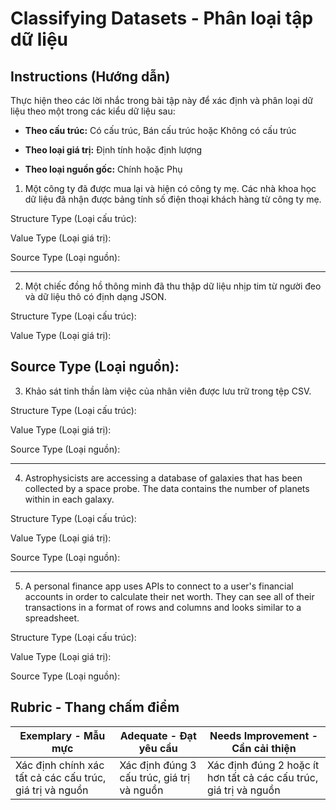 # Classifying Datasets - Phân loại tập dữ liệu

## Instructions (Hướng dẫn)

Thực hiện theo các lời nhắc trong bài tập này để xác định và phân loại dữ liệu theo một trong các kiểu dữ liệu sau:

* **Theo cấu trúc:** Có cấu trúc, Bán cấu trúc hoặc Không có cấu trúc

* **Theo loại giá trị:** Định tính hoặc định lượng

* **Theo loại nguồn gốc:** Chính hoặc Phụ

1. Một công ty đã được mua lại và hiện có công ty mẹ. Các nhà khoa học dữ liệu đã nhận được bảng tính số điện thoại khách hàng từ công ty mẹ.

Structure Type (Loại cấu trúc):

Value Type (Loại giá trị): 

Source Type (Loại nguồn): 

---

2. Một chiếc đồng hồ thông minh đã thu thập dữ liệu nhịp tim từ người đeo và dữ liệu thô có định dạng JSON.

Structure Type (Loại cấu trúc):

Value Type (Loại giá trị): 

Source Type (Loại nguồn):
---

3. Khảo sát tinh thần làm việc của nhân viên được lưu trữ trong tệp CSV.

Structure Type (Loại cấu trúc):

Value Type (Loại giá trị): 

Source Type (Loại nguồn):

---

4. Astrophysicists are accessing a database of galaxies that has been collected by a space probe. The data contains the number of planets within in each galaxy.

Structure Type (Loại cấu trúc):

Value Type (Loại giá trị): 

Source Type (Loại nguồn):

---

5. A personal finance app uses APIs to connect to a user's financial accounts in order to calculate their net worth. They can see all of their transactions in a format of rows and columns and looks similar to a spreadsheet.

Structure Type (Loại cấu trúc):

Value Type (Loại giá trị): 

Source Type (Loại nguồn):

## Rubric - Thang chấm điểm

Exemplary - Mẫu mực | Adequate - Đạt yêu cầu | Needs Improvement - Cần cải thiện
--- | --- | -- |
Xác định chính xác tất cả các cấu trúc, giá trị và nguồn |Xác định đúng 3 cấu trúc, giá trị và nguồn|Xác định đúng 2 hoặc ít hơn tất cả các cấu trúc, giá trị và nguồn|
